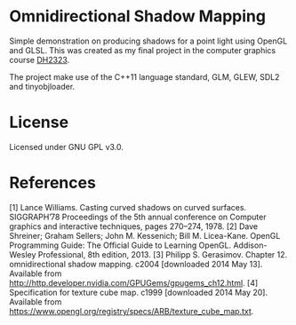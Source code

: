 # Omnidirectional Shadow Mapping

Simple demonstration on producing shadows for a point light using OpenGL and
GLSL. This was created as my final project in the computer graphics course
[DH2323](https://www.kth.se/student/kurser/kurs/DH2323?l=en).

The project make use of the C++11 language standard, GLM, GLEW, SDL2 and
tinyobjloader.

# License
Licensed under GNU GPL v3.0.

# References
[1] Lance Williams. Casting curved shadows on curved surfaces. SIGGRAPH’78 Proceedings of the 5th annual conference on Computer graphics and interactive techniques, pages 270–274, 1978.
[2] Dave Shreiner; Graham Sellers; John M. Kessenich; Bill M. Licea-Kane. OpenGL Programming Guide: The Official Guide to Learning OpenGL. Addison-Wesley Professional, 8th edition, 2013.
[3] Philipp S. Gerasimov. Chapter 12. omnidirectional shadow mapping. c2004 [downloaded 2014 May 13]. Available from http://http.developer.nvidia.com/GPUGems/gpugems_ch12.html.
[4] Specification for texture cube map. c1999 [downloaded 2014 May 20]. Available from https://www.opengl.org/registry/specs/ARB/texture_cube_map.txt.
